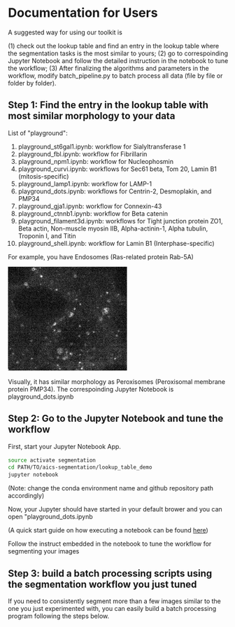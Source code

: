 # Documentation for Users

A suggested way for using our toolkit is

(1) check out the lookup table and find an entry in the lookup table where the segmentation tasks is the most similar to yours;
(2) go to correspoinding Jupyter Notebook and follow the detailed instruction in the notebook to tune the workflow;
(3) After finalizing the algorithms and parameters in the workflow, modify batch_pipeline.py to batch process all data (file by file or folder by folder).


## Step 1: Find the entry in the lookup table with most similar morphology to your data


List of "playground":

1. playground_st6gal1.ipynb: workflow for Sialyltransferase 1
2. playground_fbl.ipynb: workflow for Fibrillarin
3. playground_npm1.ipynb: workflow for Nucleophosmin
4. playground_curvi.ipynb: workflows for Sec61 beta, Tom 20, Lamin B1 (mitosis-specific)
5. playground_lamp1.ipynb: workflow for LAMP-1
6. playground_dots.ipynb: workflows for Centrin-2, Desmoplakin, and PMP34
7. playground_gja1.ipynb: workflow for Connexin-43
8. playground_ctnnb1.ipynb: workflow for Beta catenin
9. playground_filament3d.ipynb: workflows for Tight junction protein ZO1, Beta actin, Non-muscle myosin IIB, Alpha-actinin-1, Alpha tubulin, Troponin I, and Titin
10. playground_shell.ipynb: workflow for Lamin B1 (Interphase-specific)

For example, you have Endosomes (Ras-related protein Rab-5A)

![rab5a raw](./rab5a_raw.jpg)

Visually, it has similar morphology as Peroxisomes (Peroxisomal membrane protein PMP34). The correspoinding Jupyter Notebook is playground_dots.ipynb

## Step 2: Go to the Jupyter Notebook and tune the workflow

First, start your Jupyter Notebook App.

```bash
source activate segmentation
cd PATH/TO/aics-segmentation/lookup_table_demo
jupyter notebook
```

(Note: change the conda environment name and github repository path accordingly)

Now, your Jupyter should have started in your default brower and you can open "playground_dots.ipynb

(A quick start guide on how executing a notebook can be found [here](https://jupyter-notebook-beginner-guide.readthedocs.io/en/latest/execute.html#executing-a-notebook))

Follow the instruct embedded in the notebook to tune the workflow for segmenting your images

## Step 3: build a batch processing scripts using the segmentation workflow you just tuned

If you need to consistently segment more than a few images similar to the one you just experimented with, you can easily build a batch processing program following the steps below.
